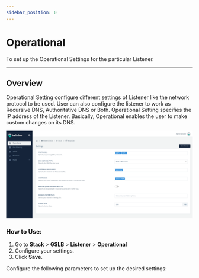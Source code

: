 ```yaml
---
sidebar_position: 0
---
```


# Operational

To set up the Operational Settings for the particular Listener.

---

## Overview

Operational Setting configure different settings of Listener like the network protocol to be used. User can also configure the listener to work as Recursive DNS, Authoritative DNS or Both. Operational Setting specifies the IP address of the Listener. Basically, Operational enables the user to make custom changes on its DNS.

![operational](/img/gslb/operational.png)

### How to Use:
1. Go to  **Stack** > **GSLB** > **Listener** > **Operational**
2. Configure your settings.
3. Click **Save**.

Configure the following parameters to set up the desired settings: